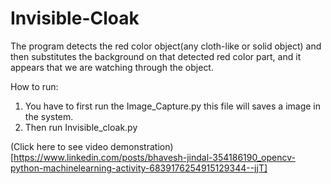 # Invisible-Cloak

The program detects the red color object(any cloth-like or solid object) and then substitutes the background on that detected red color part, and it appears that we are watching through the object.

How to run: 
1. You have to first run the Image_Capture.py this file will saves a image in the system.
2. Then run Invisible_cloak.py 

(Click here to see video demonstration)[https://www.linkedin.com/posts/bhavesh-jindal-354186190_opencv-python-machinelearning-activity-6839176254915129344--jjT]
